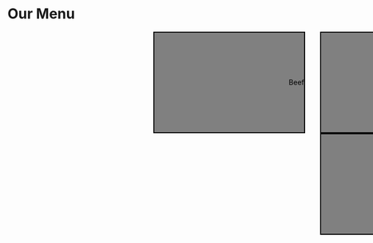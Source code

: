<!DOCTYPE html>
<html lang="en">
<head>
    <meta charset="UTF-8">
 
<style>
        .container {
            width: 960px;
            margin: 0 auto;
            height: 200px; 
            text-align: right; 
        }
        .box {
            float: right; 
            width: 300px;
            height: 200px;
            margin-right: 30px; 
            background-color: gray; 
            border: 2px solid black;
            color: black; 
            line-height: 200px; 
        }
</style>

</head>
<body>
    <h1>Our Menu</h1>
    <div class="container">
        <div class="box"; text-align: center;>Chicken</div>
        <div class="box"; text-align: center;>Beef</div>
        <div class="box"; text-align: center;>Sushi</div>
    </div>
</body>
</html>
